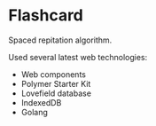 # Flashcard

Spaced repitation algorithm.

Used several latest web technologies:

* Web components
* Polymer Starter Kit
* Lovefield database
* IndexedDB
* Golang
